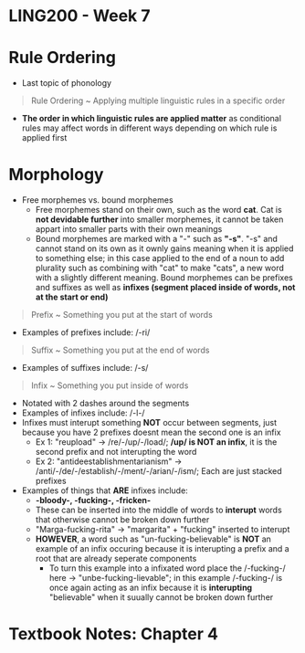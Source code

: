 # LING200 - Week 7

# Rule Ordering
- Last topic of phonology

> Rule Ordering ~ Applying multiple linguistic rules in a specific order

- **The order in which linguistic rules are applied matter** as conditional rules may affect words in different ways depending on which rule is applied first

# Morphology

- Free morphemes vs. bound morphemes
	- Free morphemes stand on their own, such as the word **cat**. Cat is **not devidable further** into smaller morphemes, it cannot be taken appart into smaller parts with their own meanings
	- Bound morphemes are marked with a "-" such as **"-s"**. "-s" and cannot stand on its own as it ownly gains meaning when it is applied to something else; in this case applied to the end of a noun to add plurality such as combining with "cat" to make "cats", a new word with a slightly different meaning. Bound morphemes can be prefixes and suffixes as well as **infixes (segment placed inside of words, not at the start or end)**

> Prefix ~ Something you put at the start of words

- Examples of prefixes include: /-ri/

> Suffix ~ Something you put at the end of words

- Examples of suffixes include: /-s/

> Infix ~ Something you put inside of words

- Notated with 2 dashes around the segments 
- Examples of infixes include: /-l-/
- Infixes must interupt something **NOT** occur between segments, just because you have 2 prefixes doesnt mean the second one is an infix
	- Ex 1: "reupload" -> /re/-/up/-/load/; **/up/ is NOT an infix**, it is the second prefix and not interupting the word
	- Ex 2: "antideestablishmentarianism" -> /anti/-/de/-/establish/-/ment/-/arian/-/ism/; Each are just stacked prefixes
- Examples of things that **ARE** infixes include:
	- **-bloody-, -fucking-, -fricken-**
	- These can be inserted into the middle of words to **interupt** words that otherwise cannot be broken down further
	- "Marga-fucking-rita" -> "margarita" + "fucking" inserted to interupt
	- **HOWEVER**, a word such as "un-fucking-believable" is **NOT** an example of an infix occuring because it is interupting a prefix and a root that are already seperate components
		- To turn this example into a infixated word place the /-fucking-/ here -> "unbe-fucking-lievable"; in this example /-fucking-/ is once again acting as an infix because it is **interupting** "believable" when it suually cannot be broken down further

# Textbook Notes: Chapter 4